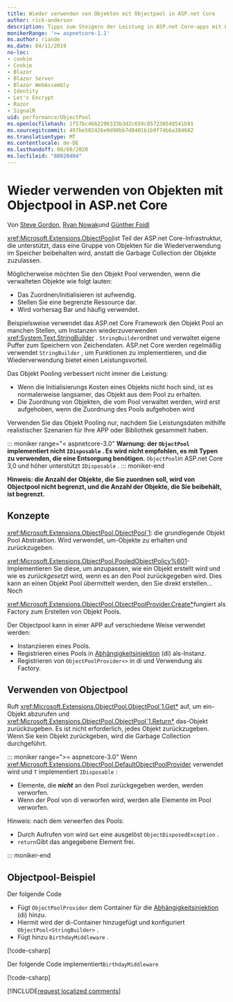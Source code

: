 ```yaml
---
title: Wieder verwenden von Objekten mit Objectpool in ASP.net Core
author: rick-anderson
description: Tipps zum Steigern der Leistung in ASP.net Core-apps mit Objectpool.
monikerRange: '>= aspnetcore-1.1'
ms.author: riande
ms.date: 04/11/2019
no-loc:
- cookie
- Cookie
- Blazor
- Blazor Server
- Blazor WebAssembly
- Identity
- Let's Encrypt
- Razor
- SignalR
uid: performance/ObjectPool
ms.openlocfilehash: 1f57bc4662296333b3d2c659c057230548541b91
ms.sourcegitcommit: 497be502426e9d90bb7d0401b1b9f74b6a384682
ms.translationtype: MT
ms.contentlocale: de-DE
ms.lasthandoff: 08/08/2020
ms.locfileid: "88020404"
---
```

# <a name="object-reuse-with-objectpool-in-aspnet-core"></a>Wieder verwenden von Objekten mit Objectpool in ASP.net Core

Von [Steve Gordon](https://twitter.com/stevejgordon), [Ryan Nowak](https://github.com/rynowak)und [Günther Foidl](https://github.com/gfoidl)

<xref:Microsoft.Extensions.ObjectPool>ist Teil der ASP.net Core-Infrastruktur, die unterstützt, dass eine Gruppe von Objekten für die Wiederverwendung im Speicher beibehalten wird, anstatt die Garbage Collection der Objekte zuzulassen.

Möglicherweise möchten Sie den Objekt Pool verwenden, wenn die verwalteten Objekte wie folgt lauten:

- Das Zuordnen/initialisieren ist aufwendig.
- Stellen Sie eine begrenzte Ressource dar.
- Wird vorhersag Bar und häufig verwendet.

Beispielsweise verwendet das ASP.net Core Framework den Objekt Pool an manchen Stellen, um Instanzen wiederzuverwenden <xref:System.Text.StringBuilder> . `StringBuilder`ordnet und verwaltet eigene Puffer zum Speichern von Zeichendaten. ASP.net Core werden regelmäßig verwendet `StringBuilder` , um Funktionen zu implementieren, und die Wiederverwendung bietet einen Leistungsvorteil.

Das Objekt Pooling verbessert nicht immer die Leistung:

- Wenn die Initialisierungs Kosten eines Objekts nicht hoch sind, ist es normalerweise langsamer, das Objekt aus dem Pool zu erhalten.
- Die Zuordnung von Objekten, die vom Pool verwaltet werden, wird erst aufgehoben, wenn die Zuordnung des Pools aufgehoben wird

Verwenden Sie das Objekt Pooling nur, nachdem Sie Leistungsdaten mithilfe realistischer Szenarien für Ihre APP oder Bibliothek gesammelt haben.

::: moniker range="< aspnetcore-3.0"
**Warnung: der `ObjectPool` implementiert nicht `IDisposable` . Es wird nicht empfohlen, es mit Typen zu verwenden, die eine Entsorgung benötigen.** `ObjectPool`in ASP.net Core 3,0 und höher unterstützt `IDisposable` .
::: moniker-end

**Hinweis: die Anzahl der Objekte, die Sie zuordnen soll, wird von Objectpool nicht begrenzt, und die Anzahl der Objekte, die Sie beibehält, ist begrenzt.**

## <a name="concepts"></a>Konzepte

<xref:Microsoft.Extensions.ObjectPool.ObjectPool`1>: die grundlegende Objekt Pool Abstraktion. Wird verwendet, um-Objekte zu erhalten und zurückzugeben.

<xref:Microsoft.Extensions.ObjectPool.PooledObjectPolicy%601>-Implementieren Sie diese, um anzupassen, wie ein Objekt erstellt wird und wie es *zurückgesetzt* wird, wenn es an den Pool zurückgegeben wird. Dies kann an einen Objekt Pool übermittelt werden, den Sie direkt erstellen... Noch

<xref:Microsoft.Extensions.ObjectPool.ObjectPoolProvider.Create*>fungiert als Factory zum Erstellen von Objekt Pools.
<!-- REview, there is no ObjectPoolProvider<T> -->

Der Objectpool kann in einer APP auf verschiedene Weise verwendet werden:

* Instanziieren eines Pools.
* Registrieren eines Pools in [Abhängigkeitsinjektion](xref:fundamentals/dependency-injection) (di) als-Instanz.
* Registrieren von `ObjectPoolProvider<>` in di und Verwendung als Factory.

## <a name="how-to-use-objectpool"></a>Verwenden von Objectpool

Ruft <xref:Microsoft.Extensions.ObjectPool.ObjectPool`1.Get*> auf, um ein-Objekt abzurufen und <xref:Microsoft.Extensions.ObjectPool.ObjectPool`1.Return*> das-Objekt zurückzugeben.  Es ist nicht erforderlich, jedes Objekt zurückzugeben. Wenn Sie kein Objekt zurückgeben, wird die Garbage Collection durchgeführt.

::: moniker range=">= aspnetcore-3.0"
Wenn <xref:Microsoft.Extensions.ObjectPool.DefaultObjectPoolProvider> verwendet wird und `T` implementiert `IDisposable` :

* Elemente, die ***nicht*** an den Pool zurückgegeben werden, werden verworfen.
* Wenn der Pool von di verworfen wird, werden alle Elemente im Pool verworfen.

Hinweis: nach dem verwerfen des Pools:

* Durch Aufrufen von wird `Get` eine ausgelöst `ObjectDisposedException` .
* `return`Gibt das angegebene Element frei.

::: moniker-end

## <a name="objectpool-sample"></a>Objectpool-Beispiel

Der folgende Code

* Fügt `ObjectPoolProvider` dem Container für die [Abhängigkeitsinjektion](xref:fundamentals/dependency-injection) (di) hinzu.
* Hiermit wird der di-Container hinzugefügt und konfiguriert `ObjectPool<StringBuilder>` .
* Fügt hinzu `BirthdayMiddleware` .

[!code-csharp[](ObjectPool/ObjectPoolSample/Startup.cs?name=snippet)]

Der folgende Code implementiert`BirthdayMiddleware`

[!code-csharp[](ObjectPool/ObjectPoolSample/BirthdayMiddleware.cs?name=snippet)]

[!INCLUDE[request localized comments](~/includes/code-comments-loc.md)]
